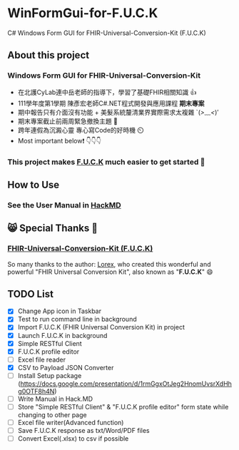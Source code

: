 # WinFormGui-for-F.U.C.K
 C# Windows Form GUI for FHIR-Universal-Conversion-Kit (F.U.C.K)

## About this project
### Windows Form GUI for FHIR-Universal-Conversion-Kit
+ 在北護CyLab連中岳老師的指導下，學習了基礎FHIR相關知識 👍
+ 111學年度第1學期 陳彥宏老師C#.NET程式開發與應用課程 **期末專案**
+ 期中報告只有介面沒有功能 + 美髮系統釐清業界實際需求太複雜 `(*>﹏<*)′
+ 期末專案截止前兩周緊急撤換主題 💯
+ 跨年連假為沉澱心靈 專心寫Code的好時機 ⏲️
+ Most important below❗ 👇👇👇
### This project makes [F.U.C.K](https://github.com/Lorex/FHIR-Universal-Conversion-Kit) much easier to get started 🎉

## How to Use

### See the User Manual in [HackMD](#wait-for-doc-link)

## 😸 Special Thanks 🎉
### [FHIR-Universal-Conversion-Kit (F.U.C.K)](https://github.com/Lorex/FHIR-Universal-Conversion-Kit)

So many thanks to the author: [Lorex](https://github.com/Lorex), who created this wonderful and powerful "FHIR Universal Conversion Kit", also known as "**F.U.C.K**" 😄

## TODO List
- [x] Change App icon in Taskbar
- [x] Test to run command line in background
- [x] Import F.U.C.K (FHIR Universal Conversion Kit) in project
- [x] Launch F.U.C.K in background
- [x] Simple RESTful Client
- [x] F.U.C.K profile editor
- [ ] Excel file reader
- [x] CSV to Payload JSON Converter
- [ ] Install Setup package (https://docs.google.com/presentation/d/1rmGgxOtJeg2HnomUvsrXdHhg0OTF8h4N)
- [ ] Write Manual in Hack.MD
- [ ] Store "Simple RESTful Client" & "F.U.C.K profile editor" form state while changing to other page
- [ ] Excel file writer(Advanced function)
- [ ] Save F.U.C.K response as txt/Word/PDF files
- [ ] Convert Excel(.xlsx) to csv if possible